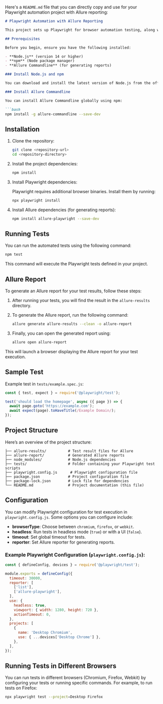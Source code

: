 Here's a `README.md` file that you can directly copy and use for your Playwright automation project with Allure reporting:

```markdown
# Playwright Automation with Allure Reporting

This project sets up Playwright for browser automation testing, along with Allure for generating test reports. You can run automated tests on web applications and generate detailed reports using Playwright and Allure.

## Prerequisites

Before you begin, ensure you have the following installed:

- **Node.js** (version 14 or higher)
- **npm** (Node package manager)
- **Allure Commandline** (for generating reports)

### Install Node.js and npm

You can download and install the latest version of Node.js from the official website: [https://nodejs.org/](https://nodejs.org/). npm is included with Node.js by default.

### Install Allure Commandline

You can install Allure Commandline globally using npm:

```bash
npm install -g allure-commandline --save-dev
```

## Installation

1. Clone the repository:

   ```bash
   git clone <repository-url>
   cd <repository-directory>
   ```

2. Install the project dependencies:

   ```bash
   npm install
   ```

3. Install Playwright dependencies:

   Playwright requires additional browser binaries. Install them by running:

   ```bash
   npx playwright install
   ```

4. Install Allure dependencies (for generating reports):

   ```bash
   npm install allure-playwright --save-dev
   ```

## Running Tests

You can run the automated tests using the following command:

```bash
npm test
```

This command will execute the Playwright tests defined in your project.

## Allure Report

To generate an Allure report for your test results, follow these steps:

1. After running your tests, you will find the result in the `allure-results` directory.
2. To generate the Allure report, run the following command:

   ```bash
   allure generate allure-results --clean -o allure-report
   ```

3. Finally, you can open the generated report using:

   ```bash
   allure open allure-report
   ```

This will launch a browser displaying the Allure report for your test execution.

## Sample Test

Example test in `tests/example.spec.js`:

```javascript
const { test, expect } = require('@playwright/test');

test('should load the homepage', async ({ page }) => {
  await page.goto('https://example.com');
  await expect(page).toHaveTitle(/Example Domain/);
});
```

## Project Structure

Here’s an overview of the project structure:

```
├── allure-results/          # Test result files for Allure
├── allure-report/           # Generated Allure reports
├── node_modules/            # Node.js dependencies
├── tests/                   # Folder containing your Playwright test scripts
├── playwright.config.js      # Playwright configuration file
├── package.json             # Project configuration file
├── package-lock.json        # Lock file for dependencies
└── README.md                # Project documentation (this file)
```

## Configuration

You can modify Playwright configuration for test execution in `playwright.config.js`. Some options you can configure include:

- **browserType**: Choose between `chromium`, `firefox`, or `webkit`.
- **headless**: Run tests in headless mode (`true`) or with a UI (`false`).
- **timeout**: Set global timeout for tests.
- **reporter**: Set Allure reporter for generating reports.

### Example Playwright Configuration (`playwright.config.js`):

```javascript
const { defineConfig, devices } = require('@playwright/test');

module.exports = defineConfig({
  timeout: 30000,
  reporter: [
    ['list'],
    ['allure-playwright'],
  ],
  use: {
    headless: true,
    viewport: { width: 1280, height: 720 },
    actionTimeout: 0,
  },
  projects: [
    {
      name: 'Desktop Chromium',
      use: { ...devices['Desktop Chrome'] },
    },
  ],
});
```

## Running Tests in Different Browsers

You can run tests in different browsers (Chromium, Firefox, Webkit) by configuring your tests or running specific commands. For example, to run tests on Firefox:

```bash
npx playwright test --project=Desktop Firefox
```
